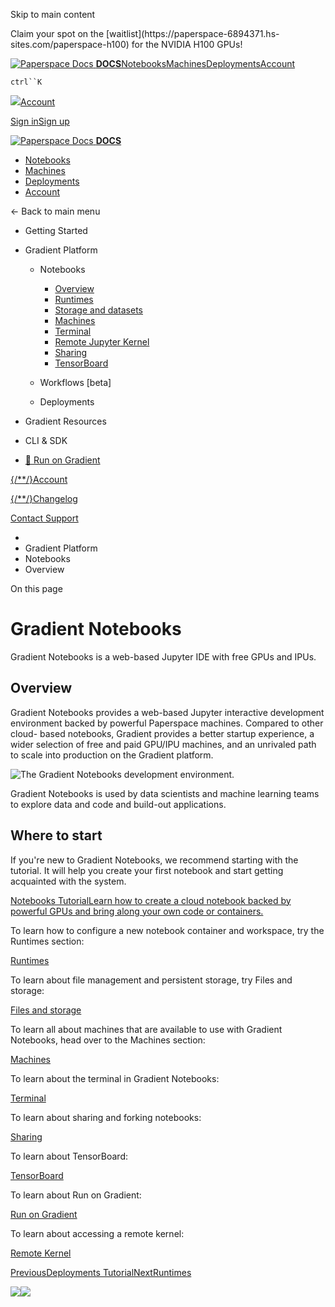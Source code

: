 Skip to main content

Claim your spot on the [waitlist](https://paperspace-6894371.hs-
sites.com/paperspace-h100) for the NVIDIA H100 GPUs!

[![Paperspace Docs](https://docs.paperspace.com/img/logo-light-theme.svg)
**DOCS**](https://docs.paperspace.com/)[Notebooks](https://docs.paperspace.com/gradient/notebooks/)[Machines](https://docs.paperspace.com/core/)[Deployments](https://docs.paperspace.com/gradient/deployments/)[Account](https://docs.paperspace.com/account-management/)

`ctrl``K`

[![](https://docs.paperspace.com/img/icon-account.svg)Account](https://docs.paperspace.com/account-management)

[Sign in](https://console.paperspace.com/)[Sign
up](https://console.paperspace.com/signup)

[![Paperspace Docs](https://docs.paperspace.com/img/logo-light-theme.svg) **DOCS**](https://docs.paperspace.com/)

  * [Notebooks](https://docs.paperspace.com/gradient/notebooks/)
  * [Machines](https://docs.paperspace.com/core/)
  * [Deployments](https://docs.paperspace.com/gradient/deployments/)
  * [Account](https://docs.paperspace.com/account-management/)

← Back to main menu

  * Getting Started

  * Gradient Platform

    * Notebooks

      * [Overview](https://docs.paperspace.com/gradient/notebooks/)
      * [Runtimes](https://docs.paperspace.com/gradient/notebooks/runtimes)
      * [Storage and datasets](https://docs.paperspace.com/gradient/notebooks/notebook-storage)
      * [Machines](https://docs.paperspace.com/gradient/notebooks/machines)
      * [Terminal](https://docs.paperspace.com/gradient/notebooks/terminal)
      * [Remote Jupyter Kernel](https://docs.paperspace.com/gradient/notebooks/notebooks-remote-kernel)
      * [Sharing](https://docs.paperspace.com/gradient/notebooks/sharing)
      * [TensorBoard](https://docs.paperspace.com/gradient/notebooks/tensorboard)
    * Workflows [beta]

    * Deployments

  * Gradient Resources

  * CLI & SDK

  * [🚀 Run on Gradient](https://docs.paperspace.com/gradient/notebooks/run-on-gradient)

[{/**/}Account](https://docs.paperspace.com/account-management)

[{/**/}Changelog](https://updates.paperspace.com)

[Contact Support](https://docs.paperspace.com/contact-support)

  * [](https://docs.paperspace.com/)
  * Gradient Platform
  * Notebooks
  * Overview

On this page

# Gradient Notebooks

Gradient Notebooks is a web-based Jupyter IDE with free GPUs and IPUs.

## Overview​

Gradient Notebooks provides a web-based Jupyter interactive development
environment backed by powerful Paperspace machines. Compared to other cloud-
based notebooks, Gradient provides a better startup experience, a wider
selection of free and paid GPU/IPU machines, and an unrivaled path to scale
into production on the Gradient platform.

![The Gradient Notebooks development environment.](https://docs.paperspace.com/assets/images/clip-loading-45d81f66ef41b62966caaf4516d4a3c5.gif)

Gradient Notebooks is used by data scientists and machine learning teams to
explore data and code and build-out applications.

## Where to start​

If you're new to Gradient Notebooks, we recommend starting with the tutorial.
It will help you create your first notebook and start getting acquainted with
the system.

[Notebooks TutorialLearn how to create a cloud notebook backed by powerful
GPUs and bring along your own code or
containers.](https://docs.paperspace.com/gradient/tutorials/notebooks-tutorial)

To learn how to configure a new notebook container and workspace, try the
Runtimes section:

[Runtimes](https://docs.paperspace.com/gradient/notebooks/runtimes)

To learn about file management and persistent storage, try Files and storage:

[Files and storage](https://docs.paperspace.com/gradient/notebooks/notebook-storage)

To learn all about machines that are available to use with Gradient Notebooks,
head over to the Machines section:

[Machines](https://docs.paperspace.com/gradient/notebooks/machines)

To learn about the terminal in Gradient Notebooks:

[Terminal](https://docs.paperspace.com/gradient/notebooks/terminal)

To learn about sharing and forking notebooks:

[Sharing](https://docs.paperspace.com/gradient/notebooks/sharing)

To learn about TensorBoard:

[TensorBoard](https://docs.paperspace.com/gradient/notebooks/tensorboard)

To learn about Run on Gradient:

[Run on Gradient](https://docs.paperspace.com/gradient/notebooks/run-on-gradient)

To learn about accessing a remote kernel:

[Remote Kernel](https://docs.paperspace.com/gradient/notebooks/notebooks-remote-kernel)

[PreviousDeployments Tutorial](https://docs.paperspace.com/gradient/tutorials/deployments-tutorial)[NextRuntimes](https://docs.paperspace.com/gradient/notebooks/runtimes)

![](https://t.co/i/adsct?bci=3&eci=2&event_id=851f1ec0-4701-4bf0-9b8d-0200d7bbadf6&events=%5B%5B%22pageview%22%2C%7B%7D%5D%5D&integration=advertiser&p_id=Twitter&p_user_id=0&pl_id=eb9b5ee1-dd15-4026-b184-ec6cda16a7e5&tw_document_href=https%3A%2F%2Fdocs.paperspace.com%2Fgradient%2Fnotebooks%2F&tw_iframe_status=0&tw_order_quantity=0&tw_sale_amount=0&txn_id=nyjr5&type=javascript&version=2.3.29)![](https://analytics.twitter.com/i/adsct?bci=3&eci=2&event_id=851f1ec0-4701-4bf0-9b8d-0200d7bbadf6&events=%5B%5B%22pageview%22%2C%7B%7D%5D%5D&integration=advertiser&p_id=Twitter&p_user_id=0&pl_id=eb9b5ee1-dd15-4026-b184-ec6cda16a7e5&tw_document_href=https%3A%2F%2Fdocs.paperspace.com%2Fgradient%2Fnotebooks%2F&tw_iframe_status=0&tw_order_quantity=0&tw_sale_amount=0&txn_id=nyjr5&type=javascript&version=2.3.29)

